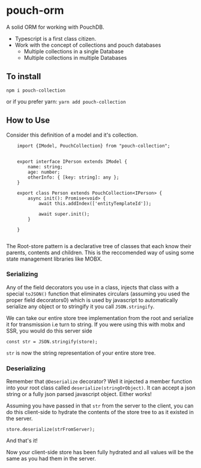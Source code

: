 # pouch-orm

A solid ORM for working with PouchDB.
- Typescript is a first class citizen.
- Work with the concept of collections and pouch databases
  - Multiple collections in a single Database
  - Multiple collections in multiple Databases

## To install
`npm i pouch-collection`

or if you prefer yarn:
`yarn add pouch-collection`

## How to Use

Consider this definition of a model and it's collection.
```$xslt
    import {IModel, PouchCollection} from "pouch-collection";
    
    
    export interface IPerson extends IModel {
        name: string;
        age: number;
        otherInfo: { [key: string]: any };
    }
    
    export class Person extends PouchCollection<IPerson> {
        async init(): Promise<void> {
            await this.addIndex(['entityTemplateId']);
    
            await super.init();
        }
    
    }
    

```

The Root-store pattern is a declarative tree of classes that each know their parents, contents and children.
This is the reccomended way of using some state management libraries like MOBX.

### Serializing
Any of the field decorators you use in a class, injects that class with a special `toJSON()` function that eliminates circulars (assuming you used the proper field decorators0) which is used by 
javascript to automatically serialize any object or to stringify it you call `JSON.stringify`.

We can take our entire store tree implementation from the root and serialize it for transmission i.e turn to string. 
If you were using this with mobx and SSR, you would do this server side 
```$xslt
const str = JSON.stringify(store);
```
`str` is now the string representation of your entire store tree.

### Deserializing

Remember that `@Deserialize` decorator? Well it injected a member function into your root class called `deserialize(stringOrObject)`.
It can accept a json string or a fully json parsed javascript object. Either works!

Assuming you have passed in that `str` from the server to the client, you can do this client-side to hydrate the 
contents of the store tree to as it existed in the server.

```$xslt
store.deserialize(strFromServer);
```

And that's it!

Now your client-side store has been fully hydrated and all values will be the same as you had them in the server.


